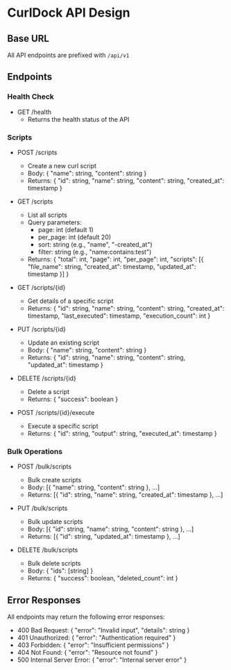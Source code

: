 # CurlDock API Design

## Base URL
All API endpoints are prefixed with `/api/v1`

## Endpoints

### Health Check
- GET /health
  - Returns the health status of the API

### Scripts
- POST /scripts
  - Create a new curl script
  - Body: { "name": string, "content": string }
  - Returns: { "id": string, "name": string, "content": string, "created_at": timestamp }

- GET /scripts
  - List all scripts
  - Query parameters:
    - page: int (default 1)
    - per_page: int (default 20)
    - sort: string (e.g., "name", "-created_at")
    - filter: string (e.g., "name:contains:test")
  - Returns: { "total": int, "page": int, "per_page": int, "scripts": [{ "file_name": string, "created_at": timestamp, "updated_at": timestamp }] }

- GET /scripts/{id}
  - Get details of a specific script
  - Returns: { "id": string, "name": string, "content": string, "created_at": timestamp, "last_executed": timestamp, "execution_count": int }

- PUT /scripts/{id}
  - Update an existing script
  - Body: { "name": string, "content": string }
  - Returns: { "id": string, "name": string, "content": string, "updated_at": timestamp }

- DELETE /scripts/{id}
  - Delete a script
  - Returns: { "success": boolean }

- POST /scripts/{id}/execute
  - Execute a specific script
  - Returns: { "id": string, "output": string, "executed_at": timestamp }

### Bulk Operations
- POST /bulk/scripts
  - Bulk create scripts
  - Body: [{ "name": string, "content": string }, ...]
  - Returns: [{ "id": string, "name": string, "created_at": timestamp }, ...]

- PUT /bulk/scripts
  - Bulk update scripts
  - Body: [{ "id": string, "name": string, "content": string }, ...]
  - Returns: [{ "id": string, "updated_at": timestamp }, ...]

- DELETE /bulk/scripts
  - Bulk delete scripts
  - Body: { "ids": [string] }
  - Returns: { "success": boolean, "deleted_count": int }

## Error Responses
All endpoints may return the following error responses:
- 400 Bad Request: { "error": "Invalid input", "details": string }
- 401 Unauthorized: { "error": "Authentication required" }
- 403 Forbidden: { "error": "Insufficient permissions" }
- 404 Not Found: { "error": "Resource not found" }
- 500 Internal Server Error: { "error": "Internal server error" }